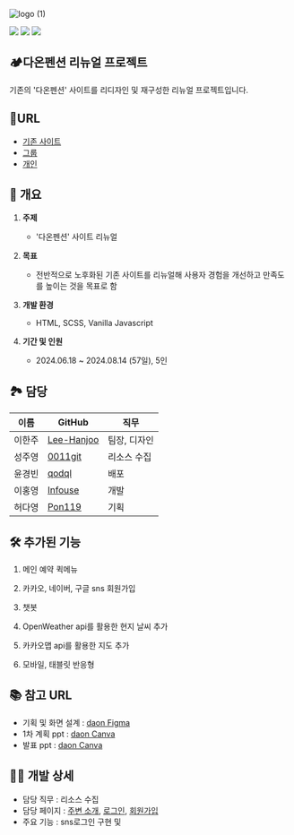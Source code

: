 ![logo (1)](https://github.com/user-attachments/assets/a3256e34-4344-4a52-b753-7ee4b3517bdb)

<img src="https://img.shields.io/badge/HTML5-E34F26?style=flat-square&logo=html5&logoColor=white"/>   <img src="https://img.shields.io/badge/Sass-CC6699?style=flat-square&logo=Sass&logoColor=white"/>   <img src="https://img.shields.io/badge/JavaScript-F7DF1E?style=flat-square&logo=javascript&logoColor=black"/>
## 🏕다온펜션 리뉴얼 프로젝트
기존의 '다온펜션' 사이트를 리디자인 및 재구성한 리뉴얼 프로젝트입니다.



## 🔗URL
- [기존 사이트](http://www.daonpension.kr/)
- [그룹](https://qodql.github.io/daon/index.html)
- [개인](https://0011git.github.io/daon/)



## 📑 개요
1. **주제**
   - '다온펜션' 사이트 리뉴얼
     
2. **목표**
   - 전반적으로 노후화된 기존 사이트를 리뉴얼해 사용자 경험을 개선하고 만족도를 높이는 것을 목표로 함
     
3. **개발 환경**
   - HTML, SCSS, Vanilla Javascript
     
3. **기간 및 인원**
   - 2024.06.18 ~ 2024.08.14 (57일), 5인


     
## 🏞 담당
   | 이름   | GitHub                              | 직무              |
   |--------|---------------------------------------|-------------------|
   | 이한주 | [Lee-Hanjoo](https://github.com/Lee-Hanjoo) | 팀장, 디자인     |
   | 성주영 | [0011git](https://github.com/0011git) | 리소스 수집  |
   | 윤경빈 | [qodql](https://github.com/qodql) | 배포		   |
   | 이홍영 | [Infouse](https://github.com/Infouse) |    개발     |
   | 허다영 | [Pon119](https://github.com/Pon119) |   기획    |



## 🛠 추가된 기능
1. 메인 예약 퀵메뉴
   
2. 카카오, 네이버, 구글 sns 회원가입

3. 챗봇

4. OpenWeather api를 활용한 현지 날씨 추가

6. 카카오맵 api를 활용한 지도 추가

7. 모바일, 태블릿 반응형



## 📚 참고 URL
- 기획 및 화면 설계 : 
[daon Figma](https://www.figma.com/design/1zlcRdL0iDs2TWlgb5Thoq/240618_%EB%8B%A4%EC%98%A8%ED%8E%9C%EC%85%98-(Copy)?node-id=0-1&node-type=canvas&t=QkvAdj1lJY9kWkMd-0)
- 1차 계획 ppt :
[daon Canva](https://www.canva.com/design/DAGIplQ9SSA/yVOa3ghyW9enxSPvzQCcVw/edit?utm_content=DAGIplQ9SSA&utm_campaign=designshare&utm_medium=link2&utm_source=sharebutton)
- 발표 ppt : 
[daon Canva](https://www.canva.com/design/DAGPld1e67I/bYGbjtRsdfuDOY-Lullv-w/view?utm_content=DAGPld1e67I&utm_campaign=designshare&utm_medium=link&utm_source=editor)



## 🙋‍♀️ 개발 상세
- 담당 직무 : 리소스 수집
- 담당 페이지 : [주변 소개](), [로그인](), [회원가입]()
- 주요 기능 : sns로그인 구현 및 
